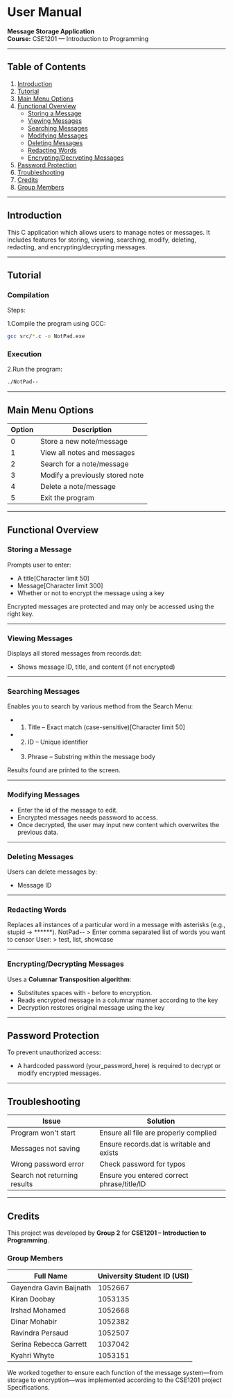 #  User Manual  
**Message Storage Application**  
**Course:** CSE1201 — Introduction to Programming  


---

## Table of Contents
1. [Introduction](#introduction)  
2. [Tutorial](#tutorial)  
3. [Main Menu Options](#main-menu-options)  
4. [Functional Overview](#functional-overview)  
   - [Storing a Message](#storing-a-message)  
   - [Viewing Messages](#viewing-messages)  
   - [Searching Messages](#searching-messages)  
   - [Modifying Messages](#modifying-messages)  
   - [Deleting Messages](#deleting-messages)  
   - [Redacting Words](#redacting-words)  
   - [Encrypting/Decrypting Messages](#encryptingdecrypting-messages)  
5. [Password Protection](#password-protection)  
6. [Troubleshooting](#troubleshooting)  
7. [Credits](#credits)  
8. [Group Members](#group-members)

---

## Introduction
This C application which allows users to manage notes or messages. It includes features for storing, viewing, searching, modify, deleting, redacting, and encrypting/decrypting messages.

---

## Tutorial

### Compilation 
Steps:

1.Compile the program using GCC:

```bash
gcc src/*.c -o NotPad.exe
```

### Execution  
2.Run the program:

```bash
./NotPad--
```

---

##  Main Menu Options

| Option | Description                                 |
|--------|---------------------------------------------|
| 0      | Store a new note/message                    |
| 1      | View all notes and messages                 |
| 2      | Search for a note/message                   |
| 3      | Modify a previously stored note             |
| 4      | Delete a note/message                       |
| 5      | Exit the program                            |

---

##  Functional Overview

###  Storing a Message
Prompts user to enter:
- A title[Character limit 50]
- Message[Character limit 300] 
- Whether or not to encrypt the message using a key

Encrypted messages are protected and may only be accessed using the right key.

---

###  Viewing Messages
Displays all stored messages from records.dat:
- Shows message ID, title, and content (if not encrypted)

---

###  Searching Messages
Enables you to search by various method from the Search Menu:
- 1. Title – Exact match (case-sensitive)[Character limit 50]
- 2. ID – Unique identifier
- 3. Phrase – Substring within the message body

Results found are printed to the screen.

---

###  Modifying Messages
- Enter the id of the message to edit.
- Encrypted messages needs password to access.
- Once decrypted, the user may input new content which overwrites the previous data.

---

### Deleting Messages
Users can delete messages by:
- Message ID


---

### Redacting Words
Replaces all instances of a particular word in a message with asterisks (e.g., stupid → ******).
NotPad-- > Enter comma separated list of words you want to censor
User: > test, list, showcase

---

### Encrypting/Decrypting Messages
Uses a **Columnar Transposition algorithm**:
- Substitutes spaces with - before to encryption.
- Reads encrypted message in a columnar manner according to the key
- Decryption restores original message using the key

---

## Password Protection
To prevent unauthorized access:
- A hardcoded password (your_password_here) is required to decrypt or modify encrypted messages.

---

## Troubleshooting

| Issue                            | Solution                                           |
|----------------------------------|----------------------------------------------------|
| Program won't start              | Ensure all file are properly complied              |
| Messages not saving              | Ensure records.dat is writable and exists        |
| Wrong password error             | Check password for typos                           |
| Search not returning results     | Ensure you entered correct phrase/title/ID         |

---

## Credits

This project was developed by **Group 2** for **CSE1201 – Introduction to Programming**.

### Group Members

| Full Name                | University Student ID (USI) |
|-------------------------|-----------------------------|
| Gayendra Gavin Baijnath | 1052667                     |
| Kiran Doobay            | 1053135                     |
| Irshad Mohamed          | 1052668                     |
| Dinar Mohabir           | 1052382                     |
| Ravindra Persaud        | 1052507                     |
| Serina Rebecca Garrett  | 1037042                     |
| Kyahri Whyte            | 1053151                     |


We worked together to ensure each function of the message system—from storage to encryption—was implemented according to the CSE1201 project Specifications.
